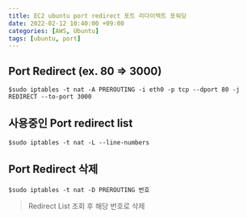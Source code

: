 ```yaml
---
title: EC2 ubuntu port redirect 포트 리다이렉트 포워딩
date: 2022-02-12 10:40:00 +09:00
categories: [AWS, Ubuntu]
tags: [ubuntu, port]
---
```


## Port Redirect (ex. 80 => 3000)
```
$sudo iptables -t nat -A PREROUTING -i eth0 -p tcp --dport 80 -j REDIRECT --to-port 3000
```
## 사용중인 Port redirect list
```
$sudo iptables -t nat -L --line-numbers
```
## Port Redirect 삭제
```
$sudo iptables -t nat -D PREROUTING 번호
```
>Redirect List 조회 후 해당 번호로 삭제


